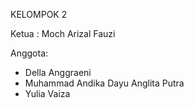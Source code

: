 KELOMPOK 2

Ketua : Moch Arizal Fauzi

Anggota:
- Della Anggraeni
- Muhammad Andika Dayu Anglita Putra
- Yulia Vaiza
